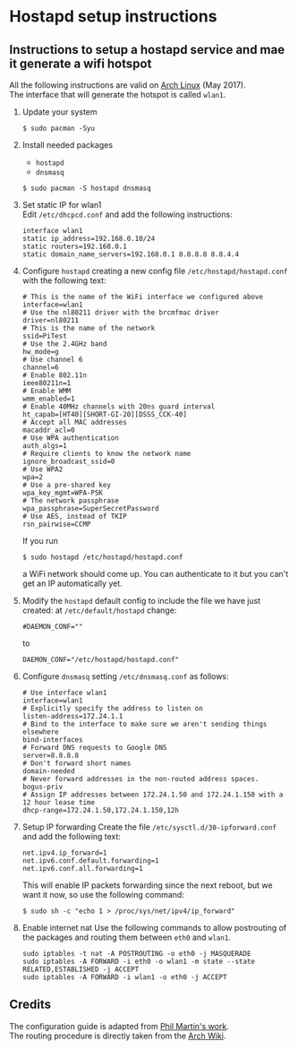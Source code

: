 # Hostapd setup instructions  
## Instructions to setup a hostapd service and mae it generate a wifi hotspot  
All the following instructions are valid on [Arch Linux](https://www.archlinux.org/) (May 2017).  
The interface that will generate the hotspot is called `wlan1`.  
1. Update your system  
    ```shell  
    $ sudo pacman -Syu  
    ```  
2. Install needed packages  
    - `hostapd`  
    - `dnsmasq`  
    ```shell  
    $ sudo pacman -S hostapd dnsmasq  
    ```  
3. Set static IP for wlan1  
    Edit `/etc/dhcpcd.conf` and add the following instructions:  
    ```  
    interface wlan1  
    static ip_address=192.168.0.10/24  
    static routers=192.168.0.1  
    static domain_name_servers=192.168.0.1 8.8.8.8 8.8.4.4  
    ```  
4. Configure `hostapd` creating a new config file `/etc/hostapd/hostapd.conf` with the following text:  
    ```  
    # This is the name of the WiFi interface we configured above  
    interface=wlan1  
    # Use the nl80211 driver with the brcmfmac driver  
    driver=nl80211  
    # This is the name of the network  
    ssid=PiTest  
    # Use the 2.4GHz band  
    hw_mode=g  
    # Use channel 6  
    channel=6  
    # Enable 802.11n  
    ieee80211n=1  
    # Enable WMM  
    wmm_enabled=1  
    # Enable 40MHz channels with 20ns guard interval  
    ht_capab=[HT40][SHORT-GI-20][DSSS_CCK-40]  
    # Accept all MAC addresses  
    macaddr_acl=0  
    # Use WPA authentication  
    auth_algs=1  
    # Require clients to know the network name  
    ignore_broadcast_ssid=0  
    # Use WPA2  
    wpa=2  
    # Use a pre-shared key  
    wpa_key_mgmt=WPA-PSK  
    # The network passphrase  
    wpa_passphrase=SuperSecretPassword  
    # Use AES, instead of TKIP  
    rsn_pairwise=CCMP  
    ```  
    If you run  
    ```shell  
    $ sudo hostapd /etc/hostapd/hostapd.conf  
    ```  
    a WiFi network should come up. You can authenticate to it but you can't get an IP automatically yet.  
5. Modify the `hostapd` default config to include the file we have just created: at `/etc/default/hostapd` change:  
    ```  
    #DAEMON_CONF=""  
    ```  
    to  
    ```  
    DAEMON_CONF="/etc/hostapd/hostapd.conf"  
    ```  
6. Configure `dnsmasq` setting `/etc/dnsmasq.conf` as follows:  
    ```  
    # Use interface wlan1  
    interface=wlan1  
    # Explicitly specify the address to listen on  
    listen-address=172.24.1.1  
    # Bind to the interface to make sure we aren't sending things elsewhere  
    bind-interfaces  
    # Forward DNS requests to Google DNS  
    server=8.8.8.8  
    # Don't forward short names  
    domain-needed  
    # Never forward addresses in the non-routed address spaces.  
    bogus-priv  
    # Assign IP addresses between 172.24.1.50 and 172.24.1.150 with a 12 hour lease time  
    dhcp-range=172.24.1.50,172.24.1.150,12h  
    ```

7. Setup IP forwarding
    Create the file `/etc/sysctl.d/30-ipforward.conf` and add the following text:  
    ```
    net.ipv4.ip_forward=1
    net.ipv6.conf.default.forwarding=1
    net.ipv6.conf.all.forwarding=1
    ```

    This will enable IP packets forwarding since the next reboot, but we want it now, so use the following command:
    ```shell
    $ sudo sh -c "echo 1 > /proc/sys/net/ipv4/ip_forward"
    ```

8. Enable internet nat
    Use the following commands to allow postrouting of the packages and routing them between `eth0` and `wlan1`.
    ```
    sudo iptables -t nat -A POSTROUTING -o eth0 -j MASQUERADE  
    sudo iptables -A FORWARD -i eth0 -o wlan1 -m state --state RELATED,ESTABLISHED -j ACCEPT  
    sudo iptables -A FORWARD -i wlan1 -o eth0 -j ACCEPT
    ```









## Credits  
The configuration guide is adapted from [Phil Martin's work](https://frillip.com/using-your-raspberry-pi-3-as-a-wifi-access-point-with-hostapd/).  
The routing procedure is directly taken from the [Arch Wiki](https://wiki.archlinux.org/index.php/Internet_sharing).